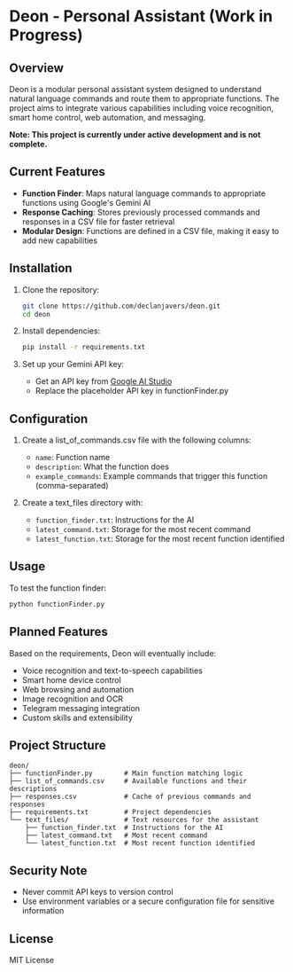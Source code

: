 # Deon - Personal Assistant (Work in Progress)

## Overview

Deon is a modular personal assistant system designed to understand natural language commands and route them to appropriate functions. The project aims to integrate various capabilities including voice recognition, smart home control, web automation, and messaging.

**Note: This project is currently under active development and is not complete.**

## Current Features

- **Function Finder**: Maps natural language commands to appropriate functions using Google's Gemini AI
- **Response Caching**: Stores previously processed commands and responses in a CSV file for faster retrieval
- **Modular Design**: Functions are defined in a CSV file, making it easy to add new capabilities

## Installation

1. Clone the repository:
   ```bash
   git clone https://github.com/declanjavers/deon.git
   cd deon
   ```

2. Install dependencies:
   ```bash
   pip install -r requirements.txt
   ```

3. Set up your Gemini API key:
   - Get an API key from [Google AI Studio](https://ai.google.dev/)
   - Replace the placeholder API key in functionFinder.py

## Configuration

1. Create a list_of_commands.csv file with the following columns:
   - `name`: Function name
   - `description`: What the function does
   - `example_commands`: Example commands that trigger this function (comma-separated)

2. Create a text_files directory with:
   - `function_finder.txt`: Instructions for the AI
   - `latest_command.txt`: Storage for the most recent command
   - `latest_function.txt`: Storage for the most recent function identified

## Usage

To test the function finder:

```bash
python functionFinder.py
```

## Planned Features

Based on the requirements, Deon will eventually include:

- Voice recognition and text-to-speech capabilities
- Smart home device control
- Web browsing and automation
- Image recognition and OCR
- Telegram messaging integration
- Custom skills and extensibility

## Project Structure

```
deon/
├── functionFinder.py        # Main function matching logic
├── list_of_commands.csv     # Available functions and their descriptions
├── responses.csv            # Cache of previous commands and responses
├── requirements.txt         # Project dependencies
└── text_files/              # Text resources for the assistant
    ├── function_finder.txt  # Instructions for the AI
    ├── latest_command.txt   # Most recent command
    └── latest_function.txt  # Most recent function identified
```

## Security Note

- Never commit API keys to version control
- Use environment variables or a secure configuration file for sensitive information

## License

MIT License
